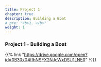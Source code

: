 ```yaml
---
title: Project 1    
chapter: true
description: Building a Boat
# pre: "<b>1. </b>"
weight: 1
---
```


### Project 1 - Building a Boat

{{% link "https://drive.google.com/open?id=0B30x04ffhNSFX2NJcWxDSU1LNE0" %}}

